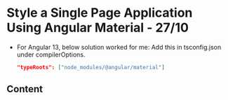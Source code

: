 <!-- omit in toc -->
# Style a Single Page Application Using Angular Material - 27/10

- For Angular 13, below solution worked for me: Add this in tsconfig.json under compilerOptions.

    ```json
    "typeRoots": ["node_modules/@angular/material"]
    ```

<!-- omit in toc -->
## Content
